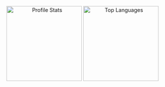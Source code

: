<!-- https://github.com/anuraghazra/github-readme-stats -->

<!-- Profile Overview -->
<p align='center'>
	<img
		height='200'
		alt='Profile Stats'
		src='https://github-readme-stats.vercel.app/api?username=T3Lakuna&count_private=true&show_icons=true&theme=tokyonight&include_all_commits=true'
	/>
	<img
		 height='200'
		 alt='Top Languages'
		 src='https://github-readme-stats.vercel.app/api/top-langs/?username=T3Lakuna&langs_count=10&layout=compact&theme=tokyonight'
	/>
</p>
